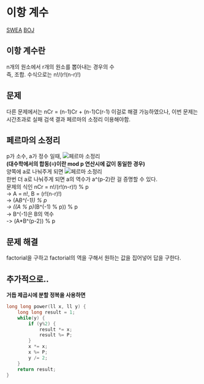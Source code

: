 

# 이항 계수
[SWEA](https://swexpertacademy.com/main/code/problem/problemDetail.do?contestProbId=AWXGKdbqczEDFAUo&categoryId=AWXGKdbqczEDFAUo&categoryType=CODE)
[BOJ](https://www.acmicpc.net/problem/11401)  

## 이항 계수란
n개의 원소에서 r개의 원소를 뽑아내는 경우의 수  
즉, 조합. 수식으로는 n!/(r!(n-r)!)  

## 문제
다른 문제에서는 nCr = (n-1)Cr + (n-1)C(r-1) 이걸로 해결 가능하였으나, 이번 문제는 시간초과로 실패 검색 결과 페르마의 소정리 이용해야함.  

## 페르마의 소정리
p가 소수, a가 정수 일때,  ![페르마 소정리](https://wikimedia.org/api/rest_v1/media/math/render/svg/7ff656f721894b9a50a2b1d18538463a6a4ec15f)  
**(대수학에서의 합동(≡)이란 mod p 연산시에 값이 동일한 경우)**  
양쪽에 a로 나눠주게 되면 ![페르마 소정리](https://wikimedia.org/api/rest_v1/media/math/render/svg/2149302899fcbf99c1b46c536549f7ed7b0a6b2b)  
한번 더 a로 나눠주게 되면 a의 역수가 a^(p-2)란 걸 증명할 수 있다.  
문제의 식인 nCr = n!/(r!(n-r)!) % p  
-> A = n!, B = (r!(n-r)!)  
-> (A*B^(-1)) % p  
-> ((A % p)*(B^(-1) % p)) % p  
-> B^(-1)은 B의 역수  
-> (A*B^(p-2)) % p  

## 문제 해결
factorial을 구하고 factorial의 역을 구해서 원하는 값을 집어넣어 답을 구한다.  

## 추가적으로..
**거듭 제곱시에 분할 정복을 사용하면**
```cpp
long long power(ll x, ll y) {  
	long long result = 1;  
	while(y) {  
		if (y%2) {  
			result *= x;
			result %= P;
		}
		x *= x;
		x %= P;
		y /= 2;
	}
	return result;
}  
```